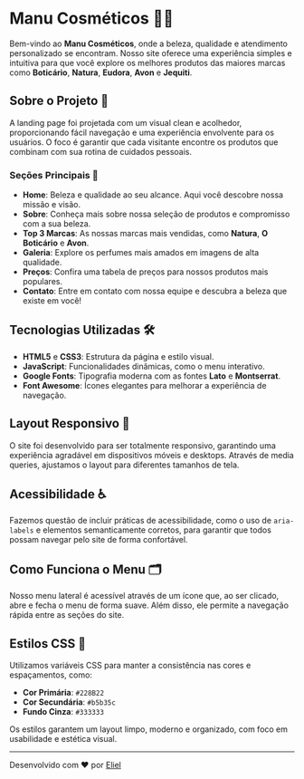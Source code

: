 # Manu Cosméticos 🌸✨

Bem-vindo ao **Manu Cosméticos**, onde a beleza, qualidade e atendimento personalizado se encontram. Nosso site oferece uma experiência simples e intuitiva para que você explore os melhores produtos das maiores marcas como **Boticário**, **Natura**, **Eudora**, **Avon** e **Jequiti**.

## Sobre o Projeto 💄

A landing page foi projetada com um visual clean e acolhedor, proporcionando fácil navegação e uma experiência envolvente para os usuários. O foco é garantir que cada visitante encontre os produtos que combinam com sua rotina de cuidados pessoais.

### Seções Principais 🌟

- **Home**: Beleza e qualidade ao seu alcance. Aqui você descobre nossa missão e visão.
- **Sobre**: Conheça mais sobre nossa seleção de produtos e compromisso com a sua beleza.
- **Top 3 Marcas**: As nossas marcas mais vendidas, como **Natura**, **O Boticário** e **Avon**.
- **Galeria**: Explore os perfumes mais amados em imagens de alta qualidade.
- **Preços**: Confira uma tabela de preços para nossos produtos mais populares.
- **Contato**: Entre em contato com nossa equipe e descubra a beleza que existe em você!

## Tecnologias Utilizadas 🛠️

- **HTML5** e **CSS3**: Estrutura da página e estilo visual.
- **JavaScript**: Funcionalidades dinâmicas, como o menu interativo.
- **Google Fonts**: Tipografia moderna com as fontes **Lato** e **Montserrat**.
- **Font Awesome**: Ícones elegantes para melhorar a experiência de navegação.

## Layout Responsivo 📱

O site foi desenvolvido para ser totalmente responsivo, garantindo uma experiência agradável em dispositivos móveis e desktops. Através de media queries, ajustamos o layout para diferentes tamanhos de tela.

## Acessibilidade ♿

Fazemos questão de incluir práticas de acessibilidade, como o uso de `aria-labels` e elementos semanticamente corretos, para garantir que todos possam navegar pelo site de forma confortável.

## Como Funciona o Menu 🗂️

Nosso menu lateral é acessível através de um ícone que, ao ser clicado, abre e fecha o menu de forma suave. Além disso, ele permite a navegação rápida entre as seções do site.

## Estilos CSS 🎨

Utilizamos variáveis CSS para manter a consistência nas cores e espaçamentos, como:
- **Cor Primária**: `#228B22`
- **Cor Secundária**: `#b5b35c`
- **Fundo Cinza**: `#333333`

Os estilos garantem um layout limpo, moderno e organizado, com foco em usabilidade e estética visual.

---

Desenvolvido com ❤️ por [Eliel](https://github.com/elieltrindade)
